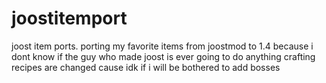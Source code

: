 ﻿# joostitemport
joost item ports.
porting my favorite items from joostmod to 1.4 because i dont know if the guy who made joost is ever going to do anything
crafting recipes are changed cause idk if i will be bothered to add bosses
